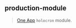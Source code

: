 ## production-module

> [One App](https://github.com/americanexpress/one-app#--) `holocron` module.
